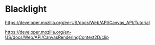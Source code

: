 # Blacklight
https://developer.mozilla.org/en-US/docs/Web/API/Canvas_API/Tutorial


https://developer.mozilla.org/en-US/docs/Web/API/CanvasRenderingContext2D/clip